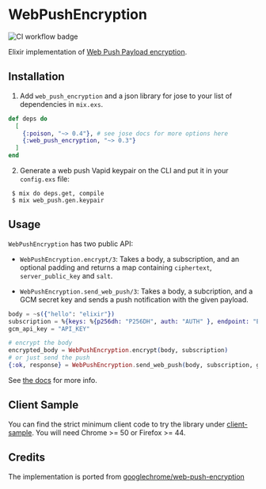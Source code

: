 # WebPushEncryption

![CI workflow badge](https://github.com/aenglisc/elixir-web-push-encryption/actions/workflows/ci.yml/badge.svg)

Elixir implementation of [Web Push Payload encryption](https://developers.google.com/web/updates/2016/03/web-push-encryption?hl=en).

## Installation

1. Add `web_push_encryption` and a json library for jose to your list of dependencies in `mix.exs`.

  ```elixir
  def deps do
    [
      {:poison, "~> 0.4"}, # see jose docs for more options here
      {:web_push_encryption, "~> 0.3"}
    ]
  end
  ```

2. Generate a web push Vapid keypair on the CLI and put it in your `config.exs` file:

```
 $ mix do deps.get, compile
 $ mix web_push.gen.keypair
```

## Usage

`WebPushEncryption` has two public API:

* `WebPushEncryption.encrypt/3`: Takes a body, a subscription, and an optional padding and returns a map containing `ciphertext`, `server_public_key` and `salt`.

* `WebPushEncryption.send_web_push/3`: Takes a body, a subcription, and a GCM secret key and sends a push notification with the given payload.

```elixir
body = ~s({"hello": "elixir"})
subscription = %{keys: %{p256dh: "P256DH", auth: "AUTH" }, endpoint: "ENDPOINT"}
gcm_api_key = "API_KEY"

# encrypt the body
encrypted_body = WebPushEncryption.encrypt(body, subscription)
# or just send the push
{:ok, response} = WebPushEncryption.send_web_push(body, subscription, gcm_api_key)
```

See [the docs](https://hexdocs.pm/web_push_encryption) for more info.

## Client Sample

You can find the strict minimum client code to try the library under [client-sample](./client-sample/).
You will need Chrome >= 50 or Firefox >= 44.

## Credits

The implementation is ported from [googlechrome/web-push-encryption](https://github.com/GoogleChrome/web-push-encryption)
